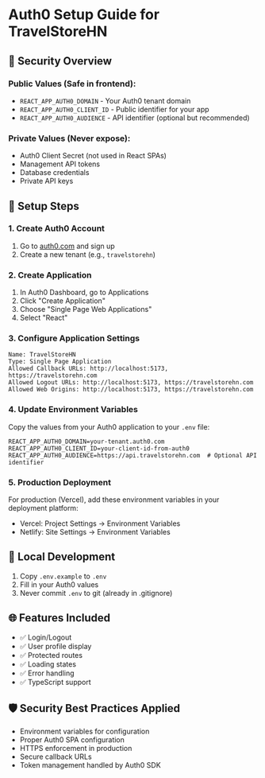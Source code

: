 # Auth0 Setup Guide for TravelStoreHN

## 🔐 Security Overview

### Public Values (Safe in frontend):
- `REACT_APP_AUTH0_DOMAIN` - Your Auth0 tenant domain
- `REACT_APP_AUTH0_CLIENT_ID` - Public identifier for your app
- `REACT_APP_AUTH0_AUDIENCE` - API identifier (optional but recommended)

### Private Values (Never expose):
- Auth0 Client Secret (not used in React SPAs)
- Management API tokens
- Database credentials
- Private API keys

## 🚀 Setup Steps

### 1. Create Auth0 Account
1. Go to [auth0.com](https://auth0.com) and sign up
2. Create a new tenant (e.g., `travelstorehn`)

### 2. Create Application
1. In Auth0 Dashboard, go to Applications
2. Click "Create Application"
3. Choose "Single Page Web Applications"
4. Select "React"

### 3. Configure Application Settings
```
Name: TravelStoreHN
Type: Single Page Application
Allowed Callback URLs: http://localhost:5173, https://travelstorehn.com
Allowed Logout URLs: http://localhost:5173, https://travelstorehn.com
Allowed Web Origins: http://localhost:5173, https://travelstorehn.com
```

### 4. Update Environment Variables
Copy the values from your Auth0 application to your `.env` file:

```env
REACT_APP_AUTH0_DOMAIN=your-tenant.auth0.com
REACT_APP_AUTH0_CLIENT_ID=your-client-id-from-auth0
REACT_APP_AUTH0_AUDIENCE=https://api.travelstorehn.com  # Optional API identifier
```

### 5. Production Deployment
For production (Vercel), add these environment variables in your deployment platform:
- Vercel: Project Settings → Environment Variables
- Netlify: Site Settings → Environment Variables

## 🔧 Local Development
1. Copy `.env.example` to `.env`
2. Fill in your Auth0 values
3. Never commit `.env` to git (already in .gitignore)

## 🌐 Features Included
- ✅ Login/Logout
- ✅ User profile display
- ✅ Protected routes
- ✅ Loading states
- ✅ Error handling
- ✅ TypeScript support

## 🛡️ Security Best Practices Applied
- Environment variables for configuration
- Proper Auth0 SPA configuration
- HTTPS enforcement in production
- Secure callback URLs
- Token management handled by Auth0 SDK

